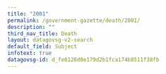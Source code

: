```yaml
---
title: "2001"
permalink: /government-gazette/death/2001/
description: ""
third_nav_title: Death
layout: datagovsg-v2-search
default_field: Subject
infotext: true
datagovsg-id: d_fe8126d0e179d2b1fca174b8511f38fb
---
```

